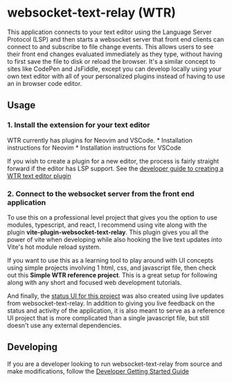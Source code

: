 # websocket-text-relay (WTR)

This application connects to your text editor using the Language Server Protocol (LSP) and then starts a websocket
server that front end clients can connect to and subscribe to file change events. This allows users to see their
front end changes evaluated immediately as they type, without having to first save the file to disk or reload the browser.
It's a similar concept to sites like CodePen and JsFiddle, except you can develop locally using your own text editor with all
of your personalized plugins instead of having to use an in browser code editor.

## Usage

### 1. Install the extension for your text editor

WTR currently has plugins for Neovim and VSCode.
    * Installation instructions for Neovim
    * Installation instructions for VSCode

If you wish to create a plugin for a new editor, the process is fairly straight forward if the editor has
LSP support. See the [developer guide to creating a WTR text editor plugin](./docs/creating-text-editor-plugin.md)

### 2. Connect to the websocket server from the front end application

To use this on a professional level project that gives you the option to use modules, typescript, and react, I recommend using vite along with
the plugin **vite-plugin-websocket-text-relay**. This plugin gives you all the power of vite when developing while also hooking
the live text updates into Vite's hot module reload system.

If you want to use this as a learning tool to play around with UI concepts using simple projects involving 1 html, css, and javascript file,
then check out this **Simple WTR reference project**. This is a great setup for following along with any short and focused web development tutorials.

And finally, the [status UI for this project](http://localhost:38378) was also created using live updates from websocket-text-relay.
In addition to giving you live feedback on the status and activity of the application, it is also meant to serve as a
reference UI project that is more complicated than a single javascript file, but still doesn't use any external dependencies.


## Developing

If you are a developer looking to run websocket-text-relay from source and make modifications, follow the [Developer Getting Started Guide](./docs/dev-getting-started.md)
